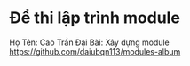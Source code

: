 # Để thi lập trình module

Họ Tên: Cao Trần Đại
Bài: Xây dựng module https://github.com/daiubqn113/modules-album
